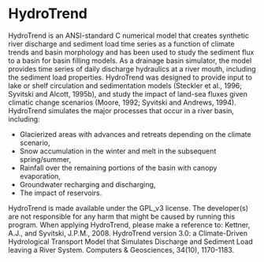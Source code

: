 # HydroTrend
HydroTrend is an ANSI-standard C numerical model that creates synthetic river discharge and sediment load time series as a function of climate trends and basin morphology and has been used to study the sediment flux to a basin for basin filling models. As a drainage basin simulator, the model provides time series of daily discharge hydraulics at a river mouth, including the sediment load properties. HydroTrend was designed to provide input to lake or shelf circulation and sedimentation models (Steckler et al., 1996; Syvitski and Alcott, 1995b), and study the impact of land-sea fluxes given climatic change scenarios (Moore, 1992; Syvitski and Andrews, 1994). HydroTrend simulates the major processes that occur in a river basin, including:
* Glacierized areas with advances and retreats depending on the climate scenario,
* Snow accumulation in the winter and melt in the subsequent spring/summer,
* Rainfall over the remaining portions of the basin with canopy evaporation,
* Groundwater recharging and discharging,
* The impact of reservoirs.

HydroTrend is made available under the GPL_v3 license. The developer(s) are not responsible for any harm that might be caused by running this program. When applying HydroTrend, please make a reference to: Kettner, A.J., and Syvitski, J.P.M., 2008. HydroTrend version 3.0: a Climate-Driven Hydrological Transport Model that Simulates Discharge and Sediment Load leaving a River System. Computers & Geosciences, 34(10), 1170-1183.
